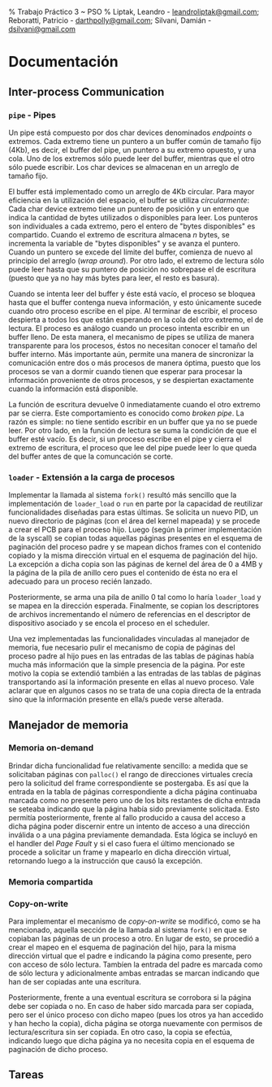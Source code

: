 % Trabajo Práctico 3 ~ PSO
% Liptak, Leandro - leandroliptak@gmail.com; Reboratti, Patricio - darthpolly@gmail.com; Silvani, Damián - dsilvani@gmail.com

Documentación
=============

Inter-process Communication
---------------------------

### `pipe` - Pipes

Un pipe está compuesto por dos char devices denominados _endpoints_ o extremos.
Cada extremo tiene un puntero a un buffer común de tamaño fijo (4Kb), es decir,
el buffer del pipe, un puntero a su extremo opuesto, y una cola. Uno de los
extremos sólo puede leer del buffer, mientras que el otro sólo puede escribir.
Los char devices se almacenan en un arreglo de tamaño fijo.

El buffer está implementado como un arreglo de 4Kb circular. Para mayor
eficiencia en la utilización del espacio, el buffer se utiliza _circularmente_:
Cada char device extremo tiene un puntero de posición y un entero que indica la
cantidad de bytes utilizados o disponibles para leer. Los punteros son
individuales a cada extremo, pero el entero de "bytes disponibles" es
compartido. Cuando el extremo de escritura almacena *n* bytes, se incrementa la
variable de "bytes disponibles" y se avanza el puntero. Cuando un puntero se
excede del límite del buffer, comienza de nuevo al principio del arreglo (_wrap
around_). Por otro lado, el extremo de lectura sólo puede leer hasta que su
puntero de posición no sobrepase el de escritura (puesto que ya no hay más
bytes para leer, el resto es basura).

Cuando se intenta leer del buffer y éste está vacío, el proceso se bloquea
hasta que el buffer contenga nueva información, y esto únicamente sucede cuando
otro proceso escribe en el pipe. Al terminar de escribir, el proceso despierta
a todos los que están esperando en la cola del otro extremo, el de lectura. El
proceso es análogo cuando un proceso intenta escribir en un buffer lleno. De
esta manera, el mecanismo de pipes se utiliza de manera transparente para los
procesos, éstos no necesitan conocer el tamaño del buffer interno. Más
importante aún, permite una manera de sincronizar la comunicación entre dos o
más procesos de manera óptima, puesto que los procesos se van a dormir cuando
tienen que esperar para procesar la información proveniente de otros procesos,
y se despiertan exactamente cuando la información está disponible.

La función de escritura devuelve 0 inmediatamente cuando el otro extremo par se
cierra. Este comportamiento es conocido como _broken pipe_. La razón es simple:
no tiene sentido escribir en un buffer que ya no se puede leer. Por otro lado,
en la función de lectura se suma la condición de que el buffer esté vacío. Es
decir, si un proceso escribe en el pipe y cierra el extremo de escritura, el
proceso que lee del pipe puede leer lo que queda del buffer antes de que la
comuncación se corte.

### `loader` - Extensión a la carga de procesos

Implementar la llamada al sistema `fork()` resultó más sencillo que la
implementación de `loader_load` o `run` en parte por la capacidad de reutilizar
funcionalidades diseñadas para estas últimas. Se solicita un nuevo PID, un nuevo
directorio de páginas (con el área del kernel mapeada) y se procede a crear el
PCB para el proceso hijo. Luego (según la primer implementación de la syscall)
se copian todas aquellas páginas presentes en el esquema de paginación del
proceso padre y se mapean dichos frames con el contenido copiado y la misma
dirección virtual en el esquema de paginación del hijo. La excepción a dicha
copia son las páginas de kernel del área de 0 a 4MB y la página de la pila de
anillo cero pues el contenido de ésta no era el adecuado para un proceso recién
lanzado.

Posteriormente, se arma una pila de anillo 0 tal como lo haría `loader_load` y
se mapea en la dirección esperada. Finalmente, se copian los descriptores de
archivos incrementando el número de referencias en el descriptor de dispositivo
asociado y se encola el proceso en el scheduler.

Una vez implementadas las funcionalidades vinculadas al manejador de memoria,
fue necesario pulir el mecanismo de copia de páginas del proceso padre al hijo
pues en las entradas de las tablas de páginas había mucha más información que la
simple presencia de la página. Por este motivo la copia se extendió también a
las entradas de las tablas de páginas transportando así la información presente
en ellas al nuevo proceso. Vale aclarar que en algunos casos no se trata de una
copia directa de la entrada sino que la información presente en ella/s puede
verse alterada.

Manejador de memoria
--------------------

### Memoria on-demand

Brindar dicha funcionalidad fue relativamente sencillo: a medida que se
solicitaban páginas con `palloc()` el rango de direcciones virtuales crecía pero
la solicitud del frame correspondiente se postergaba. Es así que la entrada en
la tabla de páginas correspondiente a dicha página continuaba marcada como no
presente pero uno de los bits restantes de dicha entrada se seteaba indicando
que la página había sido previamente solicitada. Esto permitía posteriormente,
frente al fallo producido a causa del acceso a dicha página poder discernir
entre un intento de acceso a una dirección inválida o a una página previamente
demandada. Esta lógica se incluyó en el handler del _Page Fault_ y si el caso
fuera el último mencionado se procede a solicitar un frame y mapearlo en dicha
dirección virtual, retornando luego a la instrucción que causó la excepción.

### Memoria compartida

### Copy-on-write

Para implementar el mecanismo de _copy-on-write_ se modificó, como se ha
mencionado, aquella sección de la llamada al sistema `fork()` en que se copiaban
las páginas de un proceso a otro. En lugar de esto, se procedió a crear el mapeo
en el esquema de paginación del hijo, para la misma dirección virtual que el
padre e indicando la página como presente, pero con acceso de sólo lectura.
Tambíen la entrada del padre es marcada como de sólo lectura y adicionalmente
ambas entradas se marcan indicando que han de ser copiadas ante una escritura.

Posteriormente, frente a una eventual escritura se corrobora si la página debe
ser copiada o no. En caso de haber sido marcada para ser copiada, pero ser el
único proceso con dicho mapeo (pues los otros ya han accedido y han hecho la
copia), dicha página se otorga nuevamente con permisos de lectura/escritura sin
ser copiada. En otro caso, la copia se efectúa, indicando luego que dicha página
ya no necesita copia en el esquema de paginación de dicho proceso.

Tareas
------
